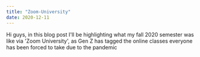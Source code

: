 ```yaml
---
title: "Zoom-University"
date: 2020-12-11
---
```


Hi guys, in this blog post I'll be highlighting what my fall 2020 semester was like via 'Zoom University', as Gen Z has tagged the online classes everyone has been forced to take due to the pandemic
